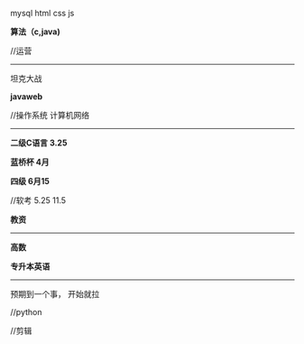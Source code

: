 mysql html css js 



**算法（c,java)**  

//运营



-----------------

坦克大战    

**javaweb**

//操作系统   计算机网络   

------

**二级C语言   3.25**

**蓝桥杯		 4月**

**四级         6月15**

//软考  		  5.25   11.5

**教资**

-----

**高数**

**专升本英语**



-----

预期到一个事， 开始就拉





//python 

//剪辑



